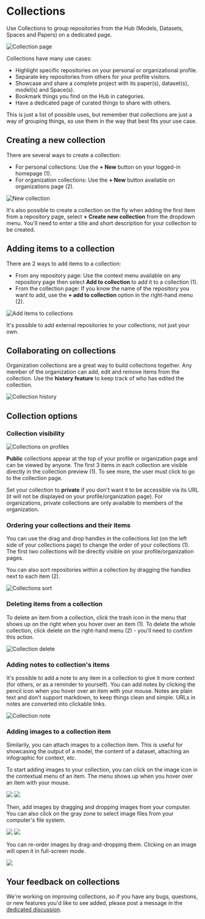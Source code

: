 # Collections

Use Collections to group repositories from the Hub (Models, Datasets, Spaces and Papers) on a dedicated page.

![Collection page](https://huggingface.co/datasets/huggingface/documentation-images/resolve/main/collections/collection-intro.webp)

Collections have many use cases:

- Highlight specific repositories on your personal or organizational profile.
- Separate key repositories from others for your profile visitors.
- Showcase and share a complete project with its paper(s), dataset(s), model(s) and Space(s).
- Bookmark things you find on the Hub in categories.
- Have a dedicated page of curated things to share with others.

This is just a list of possible uses, but remember that collections are just a way of grouping things, so use them in the way that best fits your use case.

## Creating a new collection

There are several ways to create a collection:

- For personal collections: Use the **+ New** button on your logged-in homepage (1).
- For organization collections: Use the **+ New** button available on organizations page (2).

![New collection](https://huggingface.co/datasets/huggingface/documentation-images/resolve/main/collections/collection-new.webp)

It's also possible to create a collection on the fly when adding the first item from a repository page, select **+ Create new collection** from the dropdown menu.
You'll need to enter a title and short description for your collection to be created.

## Adding items to a collection

There are 2 ways to add items to a collection:

- From any repository page: Use the context menu available on any repository page then select **Add to collection** to add it to a collection (1).
- From the collection page: If you know the name of the repository you want to add, use the **+ add to collection** option in the right-hand menu (2).

![Add items to collections](https://huggingface.co/datasets/huggingface/documentation-images/resolve/main/collections/collection-add.webp)

It's possible to add external repositories to your collections, not just your own.

## Collaborating on collections

Organization collections are a great way to build collections together. Any member of the organization can add, edit and remove items from the collection.
Use the **history feature** to keep track of who has edited the collection.

![Collection history](https://huggingface.co/datasets/huggingface/documentation-images/resolve/main/collections/collection-history.webp)

## Collection options

### Collection visibility

![Collections on profiles](https://huggingface.co/datasets/huggingface/documentation-images/resolve/main/collections/collection-profile.webp)

**Public** collections appear at the top of your profile or organization page and can be viewed by anyone. The first 3 items in each collection are visible directly in the collection preview (1). To see more, the user must click to go to the collection page.

Set your collection to **private** if you don't want it to be accessible via its URL (it will not be displayed on your profile/organization page). For organizations, private collections are only available to members of the organization.

### Ordering your collections and their items

You can use the drag and drop handles in the collections list (on the left side of your collections page) to change the order of your collections (1). The first two collections will be directly visible on your profile/organization pages.

You can also sort repositories within a collection by dragging the handles next to each item (2).

![Collections sort](https://huggingface.co/datasets/huggingface/documentation-images/resolve/main/collections/collection-sort.webp)

### Deleting items from a collection

To delete an item from a collection, click the trash icon in the menu that shows up on the right when you hover over an item (1).
To delete the whole collection, click delete on the right-hand menu (2) - you'll need to confirm this action.

![Collection delete](https://huggingface.co/datasets/huggingface/documentation-images/resolve/main/collections/collection-delete.webp)

### Adding notes to collection's items

It's possible to add a note to any item in a collection to give it more context (for others, or as a reminder to yourself). You can add notes by clicking the pencil icon when you hover over an item with your mouse. Notes are plain text and don't support markdown, to keep things clean and simple. URLs in notes are converted into clickable links.

![Collection note](https://huggingface.co/datasets/huggingface/documentation-images/resolve/main/collections/collection-note.webp)

### Adding images to a collection item

Similarily, you can attach images to a collection item. This is useful for showcasing the output of a model, the content of a dataset, attaching an infographic for context, etc.

To start adding images to your collection, you can click on the image icon in the contextual menu of an item. The menu shows up when you hover over an item with your mouse.

<div class="flex justify-center">
	<img class="block dark:hidden" src="https://huggingface.co/datasets/huggingface/documentation-images/resolve/main/collections/collections-image-button.webp"/>
	<img class="hidden dark:block" src="https://huggingface.co/datasets/huggingface/documentation-images/resolve/main/collections/collections-image-button-dark.webp"/>
</div>

Then, add images by dragging and dropping images from your computer. You can also click on the gray zone to select image files from your computer's file system.

<div class="flex justify-center">
	<img class="block dark:hidden" src="https://huggingface.co/datasets/huggingface/documentation-images/resolve/main/collections/collections-image-gallery.webp"/>
	<img class="hidden dark:block" src="https://huggingface.co/datasets/huggingface/documentation-images/resolve/main/collections/collections-image-gallery-dark.webp"/>
</div>

You can re-order images by drag-and-dropping them. Clicking on an image will open it in full-screen mode.

<div class="flex justify-center">
	<img class="block" src="https://huggingface.co/datasets/huggingface/documentation-images/resolve/main/collections/collections-image-viewer.webp"/>
</div>

## Your feedback on collections

We're working on improving collections, so if you have any bugs, questions, or new features you'd like to see added, please post a message in the [dedicated discussion](https://huggingface.co/spaces/huggingface/HuggingDiscussions/discussions/12).
